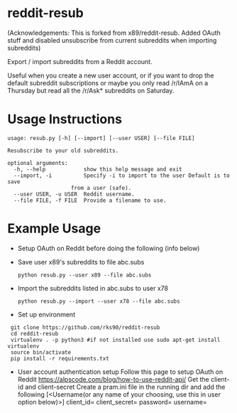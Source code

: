 reddit-resub
============

(Acknowledgements: This is forked from x89/reddit-resub. Added OAuth stuff and disabled unsubscribe from current subreddits when importing subreddits)

Export / import subreddits from a Reddit account.

Useful when you create a new user account, or if you want to drop the default subreddit subscriptions or maybe you only read /r/IAmA on a Thursday but read all the /r/Ask* subreddits on Saturday.

Usage Instructions
============

    usage: resub.py [-h] [--import] [--user USER] [--file FILE]

    Resubscribe to your old subreddits.

    optional arguments:
      -h, --help            show this help message and exit
      --import, -i          Specify -i to import to the user Default is to save
                        from a user (safe).
      --user USER, -u USER  Reddit username.
      --file FILE, -f FILE  Provide a filename to use.

Example Usage
============

* Setup OAuth on Reddit before doing the following (info below)

* Save user x89's subreddits to file abc.subs

    `python resub.py --user x89 --file abc.subs`    

* Import the subreddits listed in abc.subs to user x78

    `python resub.py --import --user x78 --file abc.subs`    

* Set up environment
```
 git clone https://github.com/rks90/reddit-resub
 cd reddit-resub
 virtualenv . -p python3 #if not installed use sudo apt-get install virtualenv
 source bin/activate
 pip install -r requirements.txt
```
* User account authentication setup
   Follow this page to setup OAuth on Reddit
   	https://alpscode.com/blog/how-to-use-reddit-api/
   Get the client-id and client-secret
   Create a pram.ini file in the running dir and add the following
   [<Username(or any name of your choosing, use this in user option below)>]
   client_id=<copy from previous step>
   client_secret=<copy from previous step>
   password=<your password>
   username=<your user name>
